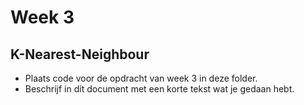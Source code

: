 # Week 3

## K-Nearest-Neighbour

- Plaats code voor de opdracht van week 3 in deze folder.
- Beschrijf in dit document met een korte tekst wat je gedaan hebt.